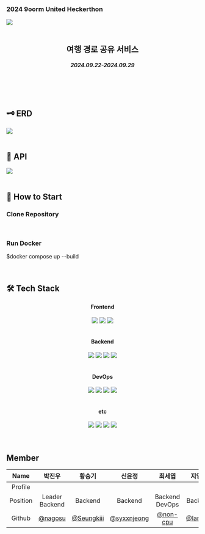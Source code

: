 <h3>2024 9oorm United Heckerthon</h3>
<img src="https://github.com/user-attachments/assets/3870df1b-1341-4116-bbee-ac0e31845da7"/>

<br>
<br>

<div align=center>
<h2>여행 경로 공유 서비스</h2>
<h5>2024.09.22-2024.09.29</h5>
</div>
<br />
<br />
<br />

<h2>🗝️ ERD</h2>
<img src="https://github.com/user-attachments/assets/1384ffdf-cb35-49ed-81f5-690374545625"/>
<br />
<br />

<h2>📁 API</h2>
<img src="https://github.com/user-attachments/assets/8ff9bf10-fb7b-4d9c-8feb-d217ace70e3c"/>

<br />


<br />
<h2>📓 How to Start</h2>
<h3>Clone Repository</h3>
<br />
<h3>Run Docker</h3>
<p>$docker compose up --build</p>
<br /> 
<!-- <h2>📂 Directory Structure</h2>
<br />
<br /> -->


<h2>🛠️ Tech Stack</h2>
<div align=center>
<h4>Frontend</h4>
<img src="https://img.shields.io/badge/React-61DAFB?style=for-the-badge&logo=react&logoColor=white">
<img src="https://img.shields.io/badge/TypeScript-3178C6?style=for-the-badge&logo=typescript&logoColor=white">
<img src="https://img.shields.io/badge/Styled_Components-DB7093?style=for-the-badge&logo=styled-components&logoColor=white">

<br />
<br />
<h4>Backend</h4>
<img src="https://img.shields.io/badge/spring-%236DB33F.svg?style=for-the-badge&logo=spring&logoColor=white">
<img src="https://img.shields.io/badge/java-%23ED8B00.svg?style=for-the-badge&logo=openjdk&logoColor=white">
<img src="https://img.shields.io/badge/MySQL-4479A1?style=for-the-badge&logo=mysql&logoColor=white">
<img src="https://img.shields.io/badge/AWS_S3-569A31?style=for-the-badge&logo=amazon-aws&logoColor=white">

<br />
<br />
<h4>DevOps</h4>
    <img src="https://img.shields.io/badge/AWS-%23FF9900.svg?style=for-the-badge&logo=amazon-aws&logoColor=white">
  <img src="https://img.shields.io/badge/Amazon_EC2-232F3E?style=for-the-badge&logo=amazon-aws&logoColor=white">
<img src="https://img.shields.io/badge/github%20actions-%232671E5.svg?style=for-the-badge&logo=githubactions&logoColor=white">
<img src="https://img.shields.io/badge/Docker-2496ED?style=for-the-badge&logo=docker&logoColor=white">

  
<br />
<br />

<h4>etc</h4>
  <img src="https://img.shields.io/badge/Discord-%235865F2.svg?style=for-the-badge&logo=discord&logoColor=white">
<img src="https://img.shields.io/badge/Notion-000000?style=for-the-badge&logo=notion&logoColor=white">
<img src="https://img.shields.io/badge/Figma-F24E1E?style=for-the-badge&logo=figma&logoColor=white">
<img src="https://img.shields.io/badge/Postman-FF6C37?style=for-the-badge&logo=postman&logoColor=white">
<br />
<br />
</div>

<br />


<h2>Member</h2>

| Name | 박진우 | 황승기 | 신윤정 | 최세엽 | 지영란 | 박주한 | 안나경 | [새 이름] |
|:---:|:---:|:---:|:---:|:---:|:---:|:---:|:---:|:---:|
| Profile | <img src=""/> | <img src=""/> | <img src=""/> | <img src=""/> | <img src=""/> | <img src=""/> | <img src=""/> | <img src=""/> |
| Position | Leader<br />Backend | Backend | Backend | Backend<br />DevOps | Backend | Frontend | Frontend | [새 포지션] |
| Github | [@nagosu](https://github.com/nagosu) | [@Seungkiii](https://github.com/Seungkiii) | [@syxxnjeong](https://github.com/syxxnjeong) | [@non-cpu](https://github.com/non-cpu) | [@Iana74](https://github.com/Iana74) | [@Juice-Han](https://github.com/Juice-Han) | [@Ahnnakyung](https://github.com/Ahnnakyung) | [@Github] |


<br />
<br />
